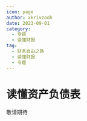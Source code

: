 ```yaml
---
icon: page
author: xkrivzooh
date: 2023-09-01
category:
  - 专题
  - 读懂财报
tag:
  - 财务自由之路
  - 读懂财报
  - 专题
---
```


# 读懂资产负债表

敬请期待

<!-- @include: ../../scaffolds/post_footer.md -->